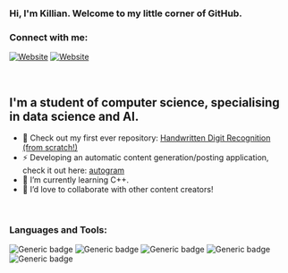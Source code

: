 ### Hi, I'm Killian. Welcome to my little corner of GitHub.

### Connect with me:


[![Website](https://img.shields.io/website?label=killianmcshane.io&style=for-the-badge&url=https%3A%2F%2Fkillianmcshane.github.io)](https://killianmcshane.github.io/)
[![Website](https://img.shields.io/badge/killianmcshane-0077B5?style=for-the-badge&logo=linkedin&logoColor=white)](https://www.linkedin.com/in/killianmcshane/)

<br />

## I'm a student of computer science, specialising in data science and AI.

- 🔭 Check out my first ever repository: [Handwritten Digit Recognition (from scratch!)][first_repo]
- ⚡ Developing an automatic content generation/posting application, check it out here: [autogram][repo]
- 🌱 I’m currently learning C++.
- 👯 I’d love to collaborate with other content creators!

<br />

### Languages and Tools:

![Generic badge](https://img.shields.io/badge/Python-3776AB?style=for-the-badge&logo=python&logoColor=white)
![Generic badge](https://img.shields.io/badge/Java-ED8B00?style=for-the-badge&logo=java&logoColor=white)
![Generic badge](https://img.shields.io/badge/Haskell-666666?style=for-the-badge&logo=haskell&logoColor=white)
![Generic badge](https://img.shields.io/badge/MySQL-00000F?style=for-the-badge&logo=mysql&logoColor=white)
![Generic badge](https://img.shields.io/badge/VScode-0FAAFF?style=for-the-badge&logo=visual-studio-code&logoColor=white)

<br />

[website]: https://killianmcshane.github.io

[instagram]: https://instagram.com/killianmcshane

[linkedin]: https://www.linkedin.com/in/killianmcshane/

[first_repo]: https://github.com/killianmcshane/Optical-Digit-Recognition-Using-Self-Implemented-k-Nearest-Neighbours-Algorithm

[repo]: https://killianmcshane.github.io
